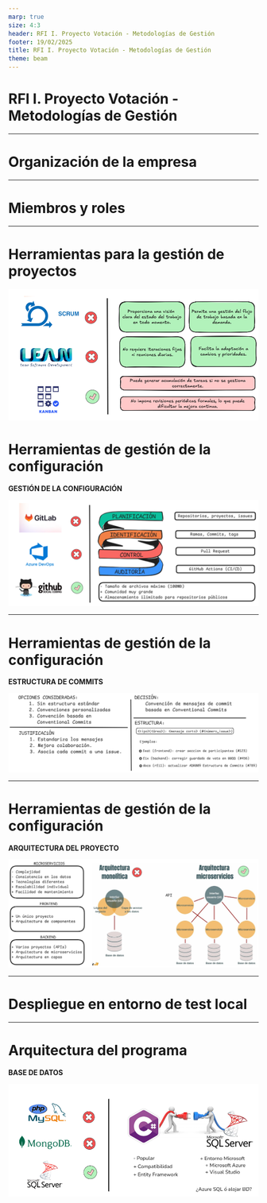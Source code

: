 ```yaml
---
marp: true
size: 4:3
header: RFI I. Proyecto Votación - Metodologías de Gestión
footer: 19/02/2025
title: RFI I. Proyecto Votación - Metodologías de Gestión
theme: beam
---
```


<!-- _class: title -->

# RFI I. Proyecto Votación - Metodologías de Gestión

---

# Organización de la empresa

---

# Miembros y roles

---

# Herramientas para la gestión de proyectos

![Imagen Gestion Configuracion](images/ADR007.png)

# Herramientas de gestión de la configuración
**GESTIÓN DE LA CONFIGURACIÓN**

![Imagen Gestion Configuracion](images/PlanningManagement.png)

---

# Herramientas de gestión de la configuración
**ESTRUCTURA DE COMMITS**

![Imagen Estructura Commits](images/EstructuraCommits.png)

---

# Herramientas de gestión de la configuración
**ARQUITECTURA DEL PROYECTO**

![Imagen Arquitectura](images/ProjectArquitecture.png)

---

# Despliegue en entorno de test local


---

# Arquitectura del programa
**BASE DE DATOS**

![Imagen Arquitectura](images/DataBase.png)
